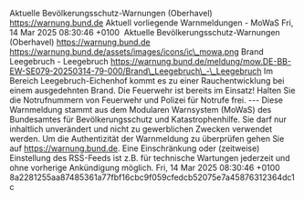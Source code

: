 Aktuelle Bevölkerungsschutz-Warnungen (Oberhavel) https://warnung.bund.de Aktuell vorliegende Warnmeldungen - MoWaS Fri, 14 Mar 2025 08:30:46 +0100 ![]() Aktuelle Bevölkerungsschutz-Warnungen (Oberhavel) https://warnung.bund.de https://warnung.bund.de/assets/images/icons/ic\_mowa.png Brand Leegebruch - Leegebruch https://warnung.bund.de/meldung/mow.DE-BB-EW-SE079-20250314-79-000/Brand\_Leegebruch\_-\_Leegebruch Im Bereich Leegebruch-Eichenhof kommt es zu einer Rauchentwicklung bei einem ausgedehnten Brand. Die Feuerwehr ist bereits im Einsatz! Halten Sie die Notrufnummern von Feuerwehr und Polizei für Notrufe frei. ---
Diese Warnmeldung stammt aus dem Modularen Warnsystem (MoWaS) des Bundesamtes für Bevölkerungsschutz und Katastrophenhilfe.
Sie darf nur inhaltlich unverändert und nicht zu gewerblichen Zwecken verwendet werden.
Um die Authentizität der Warnmeldung zu überprüfen gehen Sie auf https://warnung.bund.de.
Eine Einschränkung oder (zeitweise) Einstellung des RSS-Feeds ist z.B. für technische Wartungen jederzeit und ohne vorherige Ankündigung möglich. Fri, 14 Mar 2025 08:30:46 +0100 8a2281255aa87485361a77fbf16cbc9f059cfedcb52075e7a45876312364dc1c
